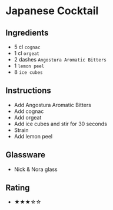 # Japanese Cocktail

## Ingredients
- 5 cl `cognac`
- 1 cl `orgeat`
- 2 dashes `Angostura Aromatic Bitters`
- 1 `lemon peel`
- 8 `ice cubes`

## Instructions
- Add Angostura Aromatic Bitters
- Add cognac
- Add orgeat
- Add ice cubes and stir for 30 seconds
- Strain
- Add lemon peel

## Glassware
- Nick & Nora glass

## Rating
- ★★★☆☆